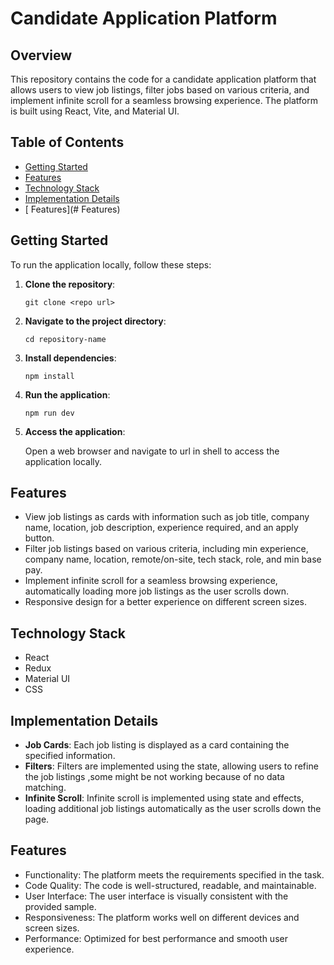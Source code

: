 # Candidate Application Platform

## Overview

This repository contains the code for a candidate application platform that allows users to view job listings, filter jobs based on various criteria, and implement infinite scroll for a seamless browsing experience. The platform is built using React, Vite, and Material UI.

## Table of Contents

- [Getting Started](#getting-started)
- [Features](#features)
- [Technology Stack](#technology-stack)
- [Implementation Details](#implementation-details)
- [ Features](# Features)

## Getting Started

To run the application locally, follow these steps:

1. **Clone the repository**:

    ```shell
    git clone <repo url>
    ```

2. **Navigate to the project directory**:

    ```shell
    cd repository-name
    ```

3. **Install dependencies**:

    ```shell
    npm install
    ```


4. **Run the application**:

    ```shell
    npm run dev
    ```

5. **Access the application**:

    Open a web browser and navigate to url in shell to access the application locally.

## Features

- View job listings as cards with information such as job title, company name, location, job description, experience required, and an apply button.
- Filter job listings based on various criteria, including min experience, company name, location, remote/on-site, tech stack, role, and min base pay.
- Implement infinite scroll for a seamless browsing experience, automatically loading more job listings as the user scrolls down.
- Responsive design for a better experience on different screen sizes.

## Technology Stack

- React
- Redux
- Material UI
- CSS

## Implementation Details

- **Job Cards**: Each job listing is displayed as a card containing the specified information.
- **Filters**: Filters are implemented using the state, allowing users to refine the job listings ,some might be not working because of no data matching.
- **Infinite Scroll**: Infinite scroll is implemented using state and effects, loading additional job listings automatically as the user scrolls down the page.

## Features

- Functionality: The platform meets the requirements specified in the task.
- Code Quality: The code is well-structured, readable, and maintainable.
- User Interface: The user interface is visually consistent with the provided sample.
- Responsiveness: The platform works well on different devices and screen sizes.
- Performance: Optimized for best performance and smooth user experience.


